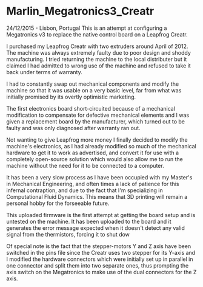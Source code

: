 # Marlin_Megatronics3_Creatr
24/12/2015 - Lisbon, Portugal
This is an attempt at configuring a Megatronics v3 to replace the native control board on a Leapfrog Creatr.

I purchased my Leapfrog Creatr with two extruders around April of 2012. The machine was always extremely faulty due to poor design
and shoddy manufacturing. I tried returning the machine to the local distributer but it claimed I had admitted to wrong use of
the machine and refused to take it back under terms of warranty.

I had to constantly swap out mechanical components and modify the machine so that it was usable on a very basic level,
far from what was initially promised by its overtly optimistic marketing.

The first electronics board short-circuited because of a mechanical modification to compensate for defective mechanical elements
and I was given a replacement board by the manufacturer, which turned out to be faulty and was only diagnosed after warranty
ran out.

Not wanting to give Leapfrog more money I finally decided to modify the machine's electronics, as I had already modified 
so much of the mechanical hardware to get it to work as advertised, and convert it for use with a completely open-source
solution which would also allow me to run the machine without the need for it to be connected to a computer.

It has been a very slow process as I have been occupied with my Master's in Mechanical Engineering, and often times a lack of 
patience for this infernal contraption, and due to the fact that I'm specializing in Computational Fluid Dynamics. This means that
3D printing will remain a personal hobby for the forseeable future.

This uploaded firmware is the first attempt at getting the board setup and is untested on the machine. It has been uploaded to the
board and it generates the error message expected when it doesn't detect any valid signal from the thermistors, forcing it to shut
dow

Of special note is the fact that the stepper-motors Y and Z axis have been switched in the pins file since the Creatr uses two
stepper for its Y-axis and I modified the hardware connectors which were initially set up in parallel in one connector and split
them into two separate ones, thus prompting the axis switch on the Megatronics to make use of the dual connectors for the Z axis.
